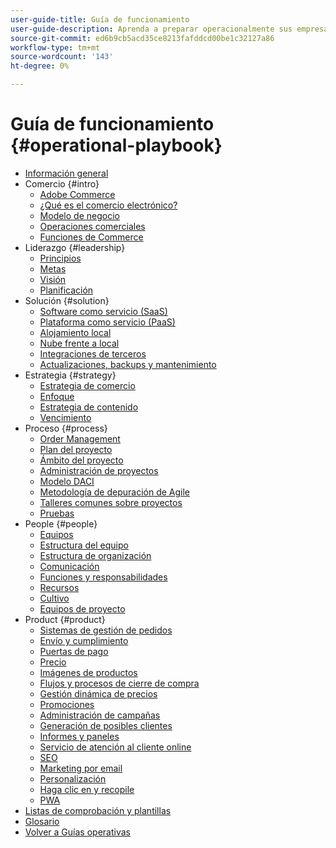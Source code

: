 ```yaml
---
user-guide-title: Guía de funcionamiento
user-guide-description: Aprenda a preparar operacionalmente sus empresas para ejecutar un sitio de comercio electrónico exitoso.
source-git-commit: ed6b9cb5acd35ce8213fafddcd00be1c32127a86
workflow-type: tm+mt
source-wordcount: '143'
ht-degree: 0%

---
```



# Guía de funcionamiento {#operational-playbook}

- [Información general](overview.md)
- Comercio {#intro}
   - [Adobe Commerce](intro/commerce.md)
   - [¿Qué es el comercio electrónico?](intro/ecommerce.md)
   - [Modelo de negocio](intro/business-model.md)
   - [Operaciones comerciales](intro/operations.md)
   - [Funciones de Commerce](intro/features.md)
- Liderazgo {#leadership}
   - [Principios](leadership/principles.md)
   - [Metas](leadership/goals.md)
   - [Visión](leadership/vision.md)
   - [Planificación](leadership/planning.md)
- Solución {#solution}
   - [Software como servicio (SaaS)](solution/software-service.md)
   - [Plataforma como servicio (PaaS)](solution/platform-service.md)
   - [Alojamiento local](solution/on-premises.md)
   - [Nube frente a local](solution/hosting-comparison.md)
   - [Integraciones de terceros](solution/integrations.md)
   - [Actualizaciones, backups y mantenimiento](solution/maintenance.md)
- Estrategia {#strategy}
   - [Estrategia de comercio](strategy/commerce.md)
   - [Enfoque](strategy/focus.md)
   - [Estrategia de contenido](strategy/content.md)
   - [Vencimiento](strategy/maturity.md)
- Proceso {#process}
   - [Order Management](process/order-management.md)
   - [Plan del proyecto](process/project-plan.md)
   - [Ámbito del proyecto](process/project-scope.md)
   - [Administración de proyectos](process/project-management.md)
   - [Modelo DACI](process/project-management-framework.md)
   - [Metodología de depuración de Agile](process/agile-scrum.md)
   - [Talleres comunes sobre proyectos](process/project-workshops.md)
   - [Pruebas](process/testing.md)
- People {#people}
   - [Equipos](people/teams.md)
   - [Estructura del equipo](people/team-structure.md)
   - [Estructura de organización](people/organizational-structure.md)
   - [Comunicación](people/communication.md)
   - [Funciones y responsabilidades](people/roles-responsibilities.md)
   - [Recursos](people/resources.md)
   - [Cultivo](people/culture.md)
   - [Equipos de proyecto](people/project-teams.md)
- Product {#product}
   - [Sistemas de gestión de pedidos](product/order-management-systems.md)
   - [Envío y cumplimiento](product/shipping-fulfillment.md)
   - [Puertas de pago](product/payment-gateways.md)
   - [Precio](product/pricing.md)
   - [Imágenes de productos](product/images.md)
   - [Flujos y procesos de cierre de compra](product/checkout.md)
   - [Gestión dinámica de precios](product/dynamic-pricing.md)
   - [Promociones](product/promotions.md)
   - [Administración de campañas](product/campaign-management.md)
   - [Generación de posibles clientes](product/lead-generation.md)
   - [Informes y paneles](product/reporting.md)
   - [Servicio de atención al cliente online](product/customer-service.md)
   - [SEO](product/search-engine-optimization.md)
   - [Marketing por email](product/marketing.md)
   - [Personalización](product/personalization.md)
   - [Haga clic en y recopile](product/click-collect.md)
   - [PWA](product/progressive-web-app.md)
- [Listas de comprobación y plantillas](checklists-templates/home.md)
- [Glosario](glossary.md)
- [Volver a Guías operativas](https://experienceleague.adobe.com/docs/commerce-operations/operational-guides/home.html)
